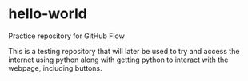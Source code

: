 # hello-world
Practice repository for GitHub Flow

This is a testing repository that will later be used to try and access the internet using python along with getting python to interact with the webpage, including buttons.
